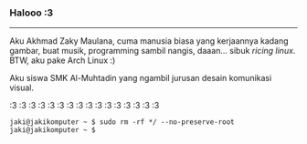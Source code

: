 ### Halooo :3

---

Aku Akhmad Zaky Maulana, cuma manusia biasa yang kerjaannya kadang gambar, buat musik, programming sambil nangis, daaan... sibuk _ricing linux_. BTW, aku pake Arch Linux :)

Aku siswa SMK Al-Muhtadin yang ngambil jurusan desain komunikasi visual.

:3 :3 :3 :3 :3 :3 :3 :3 :3 :3 :3 :3 :3 :3 :3 :3 

```
jaki@jakikomputer ~ $ sudo rm -rf */ --no-preserve-root
jaki@jakikomputer ~ $
```
